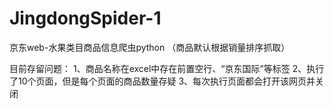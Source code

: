 # JingdongSpider-1
京东web-水果类目商品信息爬虫python
（商品默认根据销量排序抓取）

目前存留问题：
1、商品名称在excel中存在前置空行、“京东国际”等标签
2、执行了10个页面，但是每个页面的商品数量存疑
3、每次执行页面都会打开该网页并关闭
